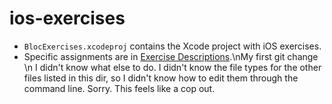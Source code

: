 ios-exercises
=============

- `BlocExercises.xcodeproj` contains the Xcode project with iOS exercises.
- Specific assignments are in [Exercise Descriptions](Exercise%20Descriptions/).\nMy first git change
\n I didn't know what else to do. I didn't know the file types for the other files listed in this dir, so I didn't know how to edit them through the command line. Sorry. This feels like a cop out.
